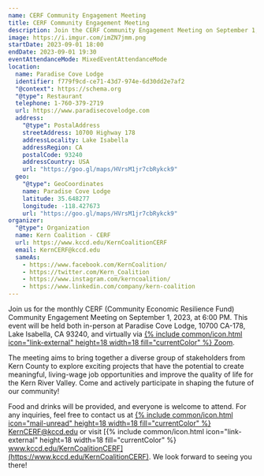 ```yaml
---
name: CERF Community Engagement Meeting
title: CERF Community Engagement Meeting
description: Join the CERF Community Engagement Meeting on September 1, 2023, at 6:00 PM. Explore job opportunities in Kern County. In-person & virtual. All welcome!
image: https://i.imgur.com/imZN7jmm.png
startDate: 2023-09-01 18:00
endDate: 2023-09-01 19:30
eventAttendanceMode: MixedEventAttendanceMode
location:
  name: Paradise Cove Lodge
  identifier: f779f9cd-ce71-43d7-974e-6d30dd2e7af2
  "@context": https://schema.org
  "@type": Restaurant
  telephone: 1-760-379-2719
  url: https://www.paradisecovelodge.com
  address:
    "@type": PostalAddress
    streetAddress: 10700 Highway 178
    addressLocality: Lake Isabella
    addressRegion: CA
    postalCode: 93240
    addressCountry: USA
    url: "https://goo.gl/maps/HVrsM1jr7cbRykck9"
  geo:
    "@type": GeoCoordinates
    name: Paradise Cove Lodge
    latitude: 35.648277
    longitude: -118.427673
    url: "https://goo.gl/maps/HVrsM1jr7cbRykck9"
organizer:
  "@type": Organization
  name: Kern Coalition - CERF
  url: https://www.kccd.edu/KernCoalitionCERF
  email: KernCERF@kccd.edu
  sameAs:
    - https://www.facebook.com/KernCoalition/
    - https://twitter.com/Kern_Coalition
    - https://www.instagram.com/kerncoalition/
    - https://www.linkedin.com/company/kern-coalition
---
```

Join us for the monthly CERF (Community Economic Resilience Fund) Community Engagement Meeting on September 1, 2023, at 6:00 PM.
This event will be held both in-person at Paradise Cove Lodge, 10700 CA-178, Lake
Isabella, CA 93240, and virtually via [{% include common/icon.html icon="link-external" height=18 width=18 fill="currentColor" %} Zoom](https://www.bit.ly/cerfeastkern).

The meeting aims to bring together a diverse group of stakeholders from Kern County
to explore exciting projects that have the potential to create meaningful, living-wage job
opportunities and improve the quality of life for the Kern River Valley. Come and
actively participate in shaping the future of our community!

Food and drinks will be provided, and everyone is welcome to attend.
For any inquiries, feel free to contact us at [{% include common/icon.html icon="mail-unread" height=18 width=18 fill="currentColor" %} KernCERF@kccd.edu](mailto:KernCERF@kccd.edu)
or visit [{% include common/icon.html icon="link-external" height=18 width=18 fill="currentColor" %} www.kccd.edu/KernCoalitionCERF](https://www.kccd.edu/KernCoalitionCERF).
We look forward to seeing you there!
